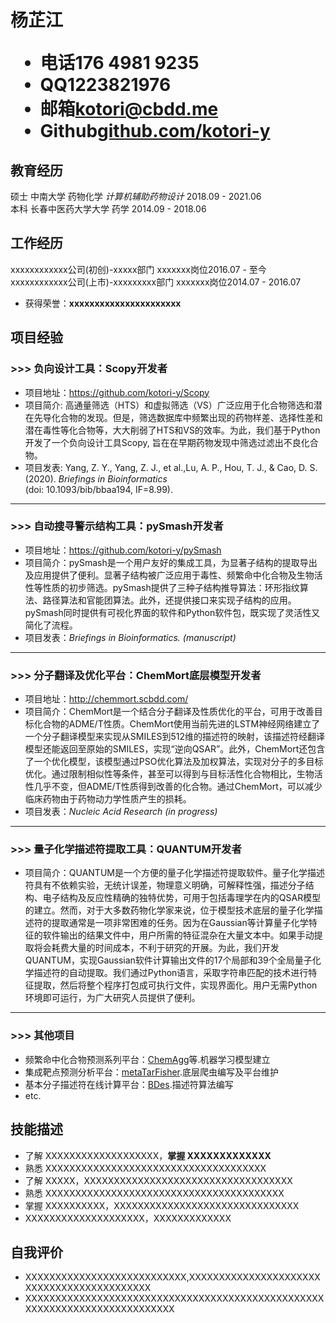 <h1>
  <span>杨芷江</span>
  <ul>
    <li><span>电话</span>176 4981 9235</li>
    <li><span>QQ</span>1223821976</li>
    <li><span>邮箱</span><a href="mailto:kotori@cbdd.me">kotori@cbdd.me</a></li>
    <li><span>Github</span><a href="https://github.com/kotori-y">github.com/kotori-y</a></li>
  </ul>
</h1>

## 教育经历

硕士 中南大学 药物化学 *计算机辅助药物设计* <span class="right">2018.09 - 2021.06</span><br>
本科 长春中医药大学大学 药学 <span class="right">2014.09 - 2018.06</span>

## 工作经历

xxxxxxxxxxxx公司(初创)-xxxxx部门 xxxxxxx岗位<span class="right">2016.07 - 至今</span><br>
xxxxxxxxxxxx公司(上市)-xxxxxxxxx部门 xxxxxxx岗位<span class="right">2014.07 - 2016.07</span>

- 获得荣誉：**xxxxxxxxxxxxxxxxxxxxxx**

## 项目经验

### >>> 负向设计工具：**Scopy**<span class="right">开发者</span>

- 项目地址：https://github.com/kotori-y/Scopy
- 项目简介: 高通量筛选（HTS）和虚拟筛选（VS）广泛应用于化合物筛选和潜在先导化合物的发现。但是，筛选数据库中频繁出现的药物样差、选择性差和潜在毒性等化合物等，大大削弱了HTS和VS的效率。为此，我们基于Python开发了一个负向设计工具Scopy, 旨在在早期药物发现中筛选过滤出不良化合物。
- 项目发表: Yang, Z. Y., Yang, Z. J., et al.,Lu, A. P., Hou, T. J., & Cao, D. S. (2020). *Briefings in Bioinformatics* <br />(doi: 10.1093/bib/bbaa194, IF=8.99).

---

### >>> 自动搜寻警示结构工具：**pySmash**<span class="right">开发者</span>

- 项目地址：https://github.com/kotori-y/pySmash
- 项目简介：pySmash是一个用户友好的集成工具，为显著子结构的提取导出及应用提供了便利。显著子结构被广泛应用于毒性、频繁命中化合物及生物活性等性质的初步筛选。pySmash提供了三种子结构推导算法：环形指纹算法、路径算法和官能团算法。此外，还提供接口来实现子结构的应用。pySmash同时提供有可视化界面的软件和Python软件包，既实现了灵活性又简化了流程。 
- 项目发表：*Briefings in Bioinformatics. (manuscript)*

---

### >>> 分子翻译及优化平台：ChemMort<span class="right">底层模型开发者</span>

- 项目地址：http://chemmort.scbdd.com/
- 项目简介：ChemMort是一个结合分子翻译及性质优化的平台，可用于改善目标化合物的ADME/T性质。ChemMort使用当前先进的LSTM神经网络建立了一个分子翻译模型来实现从SMILES到512维的描述符的映射，该描述符经翻译模型还能返回至原始的SMILES，实现“逆向QSAR”。此外，ChemMort还包含了一个优化模型，该模型通过PSO优化算法及加权算法，实现对分子的多目标优化。通过限制相似性等条件，甚至可以得到与目标活性化合物相比，生物活性几乎不变，但ADME/T性质得到改善的化合物。通过ChemMort，可以减少临床药物由于药物动力学性质产生的损耗。
- 项目发表：*Nucleic Acid Research (in progress)*

---

### >>> 量子化学描述符提取工具：QUANTUM<span class="right">开发者</span>

- 项目简介：QUANTUM是一个方便的量子化学描述符提取软件。量子化学描述符具有不依赖实验，无统计误差，物理意义明确，可解释性强，描述分子结构、电子结构及反应性精确的独特优势，可用于包括毒理学在内的QSAR模型的建立。然而，对于大多数药物化学家来说，位于模型技术底层的量子化学描述符的提取通常是一项非常困难的任务。因为在Gaussian等计算量子化学特征的软件输出的结果文件中，用户所需的特征混杂在大量文本中。如果手动提取将会耗费大量的时间成本，不利于研究的开展。为此，我们开发QUANTUM，实现Gaussian软件计算输出文件的17个局部和39个全局量子化学描述符的自动提取。我们通过Python语言，采取字符串匹配的技术进行特征提取，然后将整个程序打包成可执行文件，实现界面化。用户无需Python环境即可运行，为广大研究人员提供了便利。

---

### >>> 其他项目

- 频繁命中化合物预测系列平台：[ChemAgg](http://admet.scbdd.com/ChemAGG/index/)等.<span class="right">机器学习模型建立</span>
- 集成靶点预测分析平台：[metaTarFisher](https://metatarget.scbdd.com/).<span class="right">底层爬虫编写及平台维护</span>
- 基本分子描述符在线计算平台：[BDes](https://bdes.scbdd.com/).<span class="right">描述符算法编写</span>
- etc.

## 技能描述

- 了解 XXXXXXXXXXXXXXXXXXX，**掌握 XXXXXXXXXXXXX**
- 熟悉 XXXXXXXXXXXXXXXXXXXXXXXXXXXXXXXXXXXXX
- 了解 XXXXX，XXXXXXXXXXXXXXXXXXXXXXXXXXXXXXXXXXX
- 熟悉 XXXXXXXXXXXXXXXXXXXXXXXXXXXXXXXXXXXXXXXX
- 掌握 XXXXXXXXXX，XXXXXXXXXXXXXXXXXXXXXXXXXXXXXXX
- XXXXXXXXXXXXXXXXXXXX，XXXXXXXXXXXXX

## 自我评价

- XXXXXXXXXXXXXXXXXXXXXXXXXXX,XXXXXXXXXXXXXXXXXXXXXXXXXXXXXXXXXXXXXXXXXXX
- XXXXXXXXXXXXXXXXXXXXXXXXXXXXXXXXXXXXXXXXXXXXXXXXXXXXXXXXXXXXXXXXXXXXXXXXXXX
